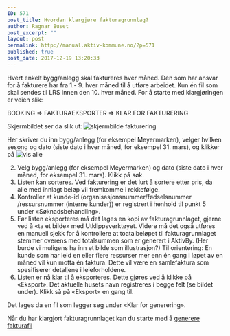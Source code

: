 ```yaml
---
ID: 571
post_title: Hvordan klargjøre fakturagrunnlag?
author: Ragnar Buset
post_excerpt: ""
layout: post
permalink: http://manual.aktiv-kommune.no/?p=571
published: true
post_date: 2017-12-19 13:20:33
---
```

Hvert enkelt bygg/anlegg skal faktureres hver måned. Den som har ansvar for å fakturere har fra 1.- 9. hver måned til å utføre arbeidet. Kun én fil som skal sendes til LRS innen den 10. hver måned. For å starte med klargjøringen er veien slik:

BOOKING => FAKTURAEKSPORTER => KLAR FOR FAKTURERING

Skjermbildet ser da slik ut: 
![skjermbilde fakturering](http://manual.aktiv-kommune.no/wp-content/uploads/2017/12/Skjermbildefaktura.png)

Her skriver du inn bygg/anlegg (for eksempel Meyermarken), velger hvilken sesong og dato (siste dato i hver måned, for eksempel 31. mars), og klikker på 
![vis alle](http://manual.aktiv-kommune.no/wp-content/uploads/2017/12/visalle.png)

2. Velg bygg/anlegg (for eksempel Meyermarken) og dato (siste dato i hver måned, for eksempel 31. mars).  Klikk på søk.
3. Listen kan sorteres. Ved fakturering er det lurt å sortere etter pris, da alle med innlagt beløp vil fremkomme i rekkefølge.
4. Kontroller at kunde-id (organisasjonsnummer/fødselsnummer /ressursnummer (interne kunder)) er registrert i henhold til punkt 5 under «Søknadsbehandling».
5. Før listen eksporteres må det lages en kopi av fakturagrunnlaget, gjerne ved å «ta et bilde» med Utklippsverktøyet. Videre må det også utføres en manuell sjekk for å kontrollere at toatalbeløpet til fakturagrunnlaget stemmer overens med totalsummen som er generert i AktivBy. (Her burde vi muligens ha inn et bilde som illustrasjon?)
Til orientering: En kunde som har leid en eller flere ressurser mer enn én gang i løpet av en måned vil kun motta én faktura. Dette vil være en samlefaktura som spesifiserer detaljene i leieforholdene. 
6. Listen er nå klar til å eksporteres. Dette gjøres ved å klikke på «Eksport». Det aktuelle husets navn registreres i begge felt (se bildet under). Klikk så på «Eksport» en gang til.
 
Det lages da en fil som legger seg under «Klar for generering». 

Når du har klargjort fakturagrunnlaget kan du starte med å [generere fakturafil](http://manual.aktiv-kommune.no/?p=567)